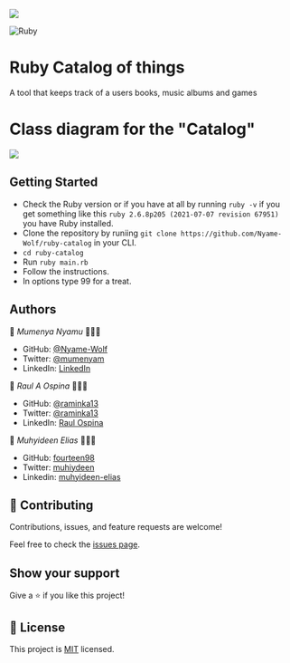 ![](https://img.shields.io/badge/Microverse-blueviolet)

![Ruby](https://img.shields.io/badge/ruby-%23CC342D.svg?style=for-the-badge&logo=ruby&logoColor=white)
# Ruby Catalog of things
A tool that keeps track of a users  books, music albums and games

# Class diagram for the "Catalog"
![](catalog_of_my_things.png)

## Getting Started
- Check the Ruby version or if you have at all by running `ruby -v` if you get something like this `ruby 2.6.8p205 (2021-07-07 revision 67951)` you have Ruby installed.
- Clone the repository by runiing `git clone https://github.com/Nyame-Wolf/ruby-catalog` in your CLI.
- `cd ruby-catalog`
- Run `ruby main.rb`
- Follow the instructions.
- In options type 99 for a treat.
## Authors

👤 *Mumenya Nyamu* 🧑🏻‍💻
- GitHub: [@Nyame-Wolf](https://github.com/Nyame-Wolf)
- Twitter: [@mumenyam](https://twitter.com/Mumenyam)
- LinkedIn: [LinkedIn](https://www.linkedin.com/in/mumenya-nyamu-software-engineer/)

👤 *Raul A Ospina* 🧑🏻‍💻
- GitHub: [@raminka13](https://github.com/raminka13)
- Twitter: [@raminka13](https://twitter.com/raminka13)
- LinkedIn: [Raul Ospina](http://linkedin.com/in/raul-ospina)

👤 *Muhyideen Elias* 🧑🏻‍💻
- GitHub: [fourteen98](https://github.com/Fourteen98/)
- Twitter: [muhiydeen](https://twitter.com/muhiydeen)
- Linkedin: [muhyideen-elias](https://www.linkedin.com/in/muhyideen-elias-53719994/)


## 🤝 Contributing

Contributions, issues, and feature requests are welcome!

Feel free to check the [issues page](https://github.com/Nyame-Wolf/ruby-catalog/issues).

## Show your support

Give a ⭐️ if you like this project!

## 📝 License

This project is [MIT](./MIT.md) licensed.
